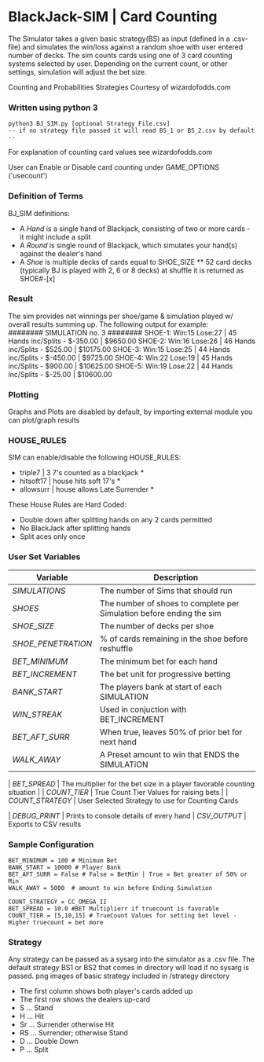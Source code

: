 BlackJack-SIM | Card Counting
==============================================
The Simulator takes a given basic strategy(BS) as input (defined in a .csv-file) and simulates the win/loss against a random shoe with user entered number of decks. The sim counts cards using one of  3 card counting systems selected by user. Depending on the current count, or other settings, simulation will adjust the bet size.  



Counting and Probabilities Strategies Courtesy of wizardofodds.com

### Written using python 3

    python3 BJ_SIM.py [optional Strategy File.csv]
    -- if no strategy file passed it will read BS_1 or BS_2.csv by default --

For explanation of counting card values see wizardofodds.com

User can Enable or Disable card counting under GAME_OPTIONS ('usecount')

### Definition of Terms

BJ_SIM definitions:
* A *Hand* is a single hand of Blackjack, consisting of two or more cards - it might include a split
* A *Round* is single round of Blackjack, which simulates your hand(s) against the dealer's hand
* A *Shoe* is multiple decks of cards equal to SHOE_SIZE ** 52 card decks (typically BJ is played with 2, 6 or 8 decks) at shuffle it is returned as SHOE#-[x]



### Result

The sim provides net winnings per shoe/game & simulation played w/ overall results summing up. The following output for example:  
        ######## SIMULATION no. 3 ########
        SHOE-1: Win:15 Lose:27 | 45 Hands inc/Splits - $-350.00 | $9650.00
        SHOE-2: Win:16 Lose:26 | 46 Hands inc/Splits - $525.00 | $10175.00
        SHOE-3: Win:15 Lose:25 | 44 Hands inc/Splits - $-450.00 | $9725.00
        SHOE-4: Win:22 Lose:19 | 45 Hands inc/Splits - $900.00 | $10625.00
        SHOE-5: Win:19 Lose:22 | 44 Hands inc/Splits - $-25.00 | $10600.00

### Plotting

Graphs and Plots are disabled by default, by importing external module you can plot/graph results

### HOUSE_RULES

SIM can enable/disable the following HOUSE_RULES:

* triple7 | 3 7's counted as a blackjack *
* hitsoft17 | house hits soft 17's *
* allowsurr | house allows Late Surrender *

These House Rules are Hard Coded:

* Double down after splitting hands on any 2 cards permitted
* No BlackJack after splitting hands
* Split aces only once

### User Set Variables

| Variable        | Description         |
| ------------- |-------------|
| *SIMULATIONS*  | The number of Sims that should run |
| *SHOES*  | The number of shoes to complete per Simulation before ending the sim |
| *SHOE_SIZE*   | The number of decks per shoe |
| *SHOE_PENETRATION*  | % of cards remaining in the shoe before reshuffle |
| *BET_MINIMUM* | The minimum bet for each hand |
| *BET_INCREMENT* | The bet unit for progressive betting |
| *BANK_START* | The players bank at start of each SIMULATION |
| *WIN_STREAK* | Used in conjuction with BET_INCREMENT |
| *BET_AFT_SURR*| When true, leaves 50% of prior bet for next hand |
| *WALK_AWAY* | A Preset amount to win that ENDS the SIMULATiON


| *BET_SPREAD*  | The multiplier for the bet size in a player favorable counting situation |
| *COUNT_TIER* | True Count Tier Values for raising bets |
| *COUNT_STRATEGY* | User Selected Strategy to use for Counting Cards

| *DEBUG_PRINT* | Prints to console details of every hand
| *CSV_OUTPUT* | Exports to CSV results

### Sample Configuration

    BET_MINIMUM = 100 # Minimum Bet 
    BANK_START = 10000 # Player Bank
    BET_AFT_SURR = False # False = BetMin | True = Bet greater of 50% or Min
    WALK_AWAY = 5000  # amount to win before Ending Simulation

    COUNT_STRATEGY = CC_OMEGA_II  
    BET_SPREAD = 10.0 #BET Multiplierr if truecount is favorable
    COUNT_TIER = [5,10,15] # TrueCount Values for setting bet level - Higher truecount = bet more
    
### Strategy

Any strategy can be passed as a sysarg into the simulator as a .csv file. The default strategy BS1 or BS2 that comes in directory will load if no sysarg is passed. 
png images of basic strategy included in /strategy directory

* The first column shows both player's cards added up
* The first row shows the dealers up-card
* S ... Stand
* H ... Hit
* Sr ... Surrender otherwise Hit
* RS ... Surrender; otherwise Stand
* D ... Double Down
* P ... Split